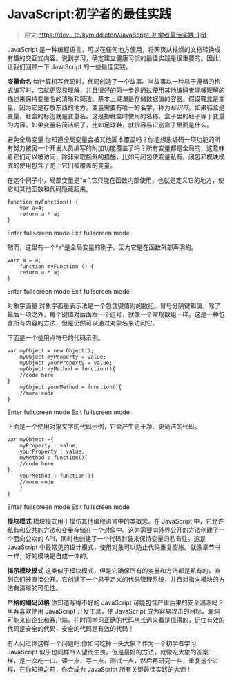 # JavaScript:初学者的最佳实践

> 原文:[https://dev . to/kymiddleton/JavaScript-初学者最佳实践-1j5f](https://dev.to/kymiddleton/javascript-best-practices-for-beginners-1j5f)

JavaScript 是一种编程语言，可以在任何地方使用，将网页从枯燥的文档转换成有趣的交互式内容。说到学习，确定建立健康习惯的最佳实践是很重要的。因此，让我们回顾一下 JavaScript 的一些最佳实践。

**变量命名**
给计算机写代码时，代码创造了一个故事。当故事以一种易于遵循的格式编写时，它就更容易理解，并且很好的第一步是通过使用其他编码者能够理解的描述来保持变量名的清晰和简洁。基本上*变量*是存储数据值的容器。假设鞋盒是变量，因为它是存放东西的地方。变量需要有唯一的名字，称为*标识符*。如果鞋盒是变量，鞋盒的标签就是变量名。这是指鞋盒时使用的名称。盒子里的鞋子等于变量的内容。如果变量名简洁明了，比如足球鞋，就很容易识别盒子里面是什么。

避免全局变量
你知道全局变量会被其他脚本覆盖吗？你能想象编码一项功能的所有努力被另一个开发人员编写的附加功能覆盖了吗？所有变量都是全局的，这意味着它们可以被访问，除非采取额外的措施，比如用闭包使变量私有。闭包和模块模式的使用包含了防止它们被覆盖的变量。

在这个例子中，局部变量是“a ”,它只能在函数内部使用，也就是定义它的地方，使它对其他函数和代码隐藏起来。

```
function myFunction() {
    var a=4;
    return a * a;
} 
```

Enter fullscreen mode Exit fullscreen mode

然而，这里有一个“a”是全局变量的例子，因为它是在函数外部声明的。

```
varr a = 4;
    function myFunction () {
    return a * a;
} 
```

Enter fullscreen mode Exit fullscreen mode

对象字面量
对象字面量表示法是一个包含键值对的数组。冒号分隔键和值，除了最后一项之外，每个键值对后面跟一个逗号，就像一个常规数组一样。这是一种包含所有内容的方法，但是仍然可以通过对象名来访问它。

下面是一个使用点符号的代码示例。

```
var myObject = new Object();
    myObject.myProperty = value;
    myObject.yourProperty = value;
    myObject.myMethod = function(){
    //code here
}
    myObject.yourMethod = function(){
    //more code
} 
```

Enter fullscreen mode Exit fullscreen mode

下面是一个使用对象文字的代码示例，它会产生更干净、更简洁的代码。

```
var myObject ={
    myProperty : value,
    yourProperty : value,
    myMethod : function(){
    //code here
},
    yourMethod : function(){
    //more code
    }
} 
```

Enter fullscreen mode Exit fullscreen mode

**模块模式**
模块模式用于模仿其他编程语言中的类概念。在 JavaScript 中，它允许私有和公共的方法和变量存储在一个对象中。这为需要向外界公开的方法创建了一个面向公众的 API，同时也创建了一个代码封装来保持变量的私有性。这是 JavaScript 中最常见的设计模式，使用对象可以防止代码重复膨胀。就像章节书一样，好的模块是自成一体的。

**揭示模块模式**
这类似于模块模式，但是它确保所有的变量和方法都是私有的，直到它们被直接公开。它创建了一个易于定义的代码管理系统，并且对指向模块的方法有清晰的可见性。

**严格的编码风格**
你知道写得不好的 JavaScript 可能包含严重后果的安全漏洞吗？黑客喜欢使用 JavaScript 开发工具，使 JavaScript 成为容易攻击的目标，漏洞可能来自企业和客户端。花时间学习正确的代码从长远来看是值得的，记住有效的代码是安全的代码，安全的代码是有效的代码！

有人问过你这样一个问题吗:你如何吃掉一头大象？作为一个初学者学习 JavaScript 似乎也同样令人望而生畏。但是最好的方法，就像吃大象的答案一样，是一次吃一口。读一点，写一点，测试一点，然后再研究一些，重复这个过程，在你知道之前，你会成为 JavaScript 所有关键最佳实践的大师！